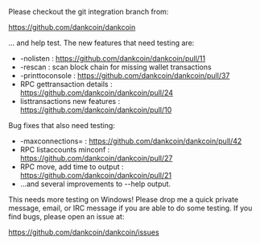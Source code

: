 Please checkout the git integration branch from:

https://github.com/dankcoin/dankcoin

... and help test.  The new features that need testing are:

* -nolisten : https://github.com/dankcoin/dankcoin/pull/11
* -rescan : scan block chain for missing wallet transactions
* -printtoconsole : https://github.com/dankcoin/dankcoin/pull/37
* RPC gettransaction details : https://github.com/dankcoin/dankcoin/pull/24
* listtransactions new features : https://github.com/dankcoin/dankcoin/pull/10

Bug fixes that also need testing:

* -maxconnections= : https://github.com/dankcoin/dankcoin/pull/42
* RPC listaccounts minconf : https://github.com/dankcoin/dankcoin/pull/27
* RPC move, add time to output : https://github.com/dankcoin/dankcoin/pull/21
* ...and several improvements to --help output.

This needs more testing on Windows!  Please drop me a quick private message, email, or IRC message if you are able to do some testing.  If you find bugs, please open an issue at:

https://github.com/dankcoin/dankcoin/issues

